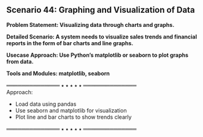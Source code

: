 ## Scenario 44: Graphing and Visualization of Data  
**Problem Statement: Visualizing data through charts and graphs.**  

**Detailed Scenario: A system needs to visualize sales trends and financial reports in the form of bar charts and line graphs.**  

**Usecase Approach: Use Python’s matplotlib or seaborn to plot graphs from data.**  

**Tools and Modules: matplotlib, seaborn**  

══════════════ ⭑ ⭑ ⭑ ⭑ ⭑ ══════════════  
Approach:  
- Load data using pandas  
- Use seaborn and matplotlib for visualization  
- Plot line and bar charts to show trends clearly  

══════════════ ⭑ ⭑ ⭑ ⭑ ⭑ ══════════════


